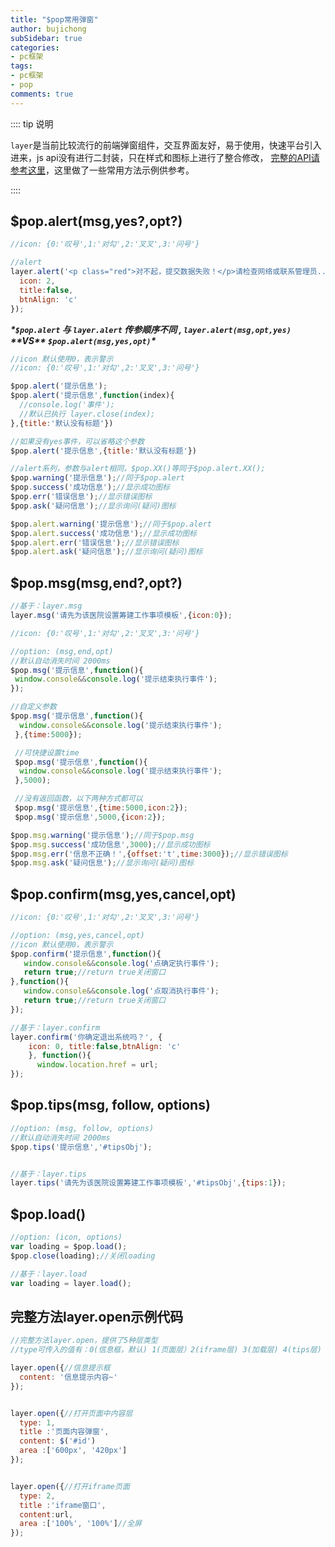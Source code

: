 ```yaml
---
title: "$pop常用弹窗"
author: bujichong
subSidebar: true
categories:
- pc框架
tags:
- pc框架 
- pop
comments: true
---
```


:::: tip 说明

`layer`是当前比较流行的前端弹窗组件，交互界面友好，易于使用，快速平台引入进来，js api没有进行二封装，只在样式和图标上进行了整合修改，
[完整的API请参考这里](http://www.layui.com/doc/modules/layer.html)，这里做了一些常用方法示例供参考。

::::

## $pop.alert(msg,yes?,opt?)

```js
//icon: {0:'叹号',1:'对勾',2:'叉叉',3:'问号'}

//alert
layer.alert('<p class="red">对不起，提交数据失败！</p>请检查网络或联系管理员...',{
  icon: 2,
  title:false,
  btnAlign: 'c'
});
```

***\*`$pop.alert` 与 `layer.alert` 传参顺序不同 , `layer.alert(msg,opt,yes)` \*\*VS\*\* `$pop.alert(msg,yes,opt)`\****

```js
//icon 默认使用0，表示警示
//icon: {0:'叹号',1:'对勾',2:'叉叉',3:'问号'}

$pop.alert('提示信息');
$pop.alert('提示信息',function(index){
  //console.log('事件');
  //默认已执行 layer.close(index);
},{title:'默认没有标题'})

//如果没有yes事件，可以省略这个参数
$pop.alert('提示信息',{title:'默认没有标题'})

//alert系列，参数与alert相同，$pop.XX()等同于$pop.alert.XX();
$pop.warning('提示信息');//同于$pop.alert
$pop.success('成功信息');//显示成功图标
$pop.err('错误信息');//显示错误图标
$pop.ask('疑问信息');//显示询问(疑问)图标

$pop.alert.warning('提示信息');//同于$pop.alert
$pop.alert.success('成功信息');//显示成功图标
$pop.alert.err('错误信息');//显示错误图标
$pop.alert.ask('疑问信息');//显示询问(疑问)图标
```

## $pop.msg(msg,end?,opt?)

```js
//基于：layer.msg
layer.msg('请先为该医院设置筹建工作事项模板',{icon:0});

//icon: {0:'叹号',1:'对勾',2:'叉叉',3:'问号'}

//option: (msg,end,opt)
//默认自动消失时间 2000ms
$pop.msg('提示信息',function(){
 window.console&&console.log('提示结束执行事件');
});

//自定义参数
$pop.msg('提示信息',function(){
  window.console&&console.log('提示结束执行事件');
 },{time:5000});

 //可快捷设置time
 $pop.msg('提示信息',function(){
  window.console&&console.log('提示结束执行事件');
 },5000);

 //没有返回函数，以下两种方式都可以
 $pop.msg('提示信息',{time:5000,icon:2});
 $pop.msg('提示信息',5000,{icon:2});

$pop.msg.warning('提示信息');//同于$pop.msg
$pop.msg.success('成功信息',3000);//显示成功图标
$pop.msg.err('信息不正确！',{offset:'t',time:3000});//显示错误图标
$pop.msg.ask('疑问信息');//显示询问(疑问)图标
```

## $pop.confirm(msg,yes,cancel,opt)

```js
//icon: {0:'叹号',1:'对勾',2:'叉叉',3:'问号'}

//option: (msg,yes,cancel,opt)
//icon 默认使用0，表示警示
$pop.confirm('提示信息',function(){
   window.console&&console.log('点确定执行事件');
   return true;//return true关闭窗口
},function(){
   window.console&&console.log('点取消执行事件');
   return true;//return true关闭窗口
});

//基于：layer.confirm
layer.confirm('你确定退出系统吗？', {
    icon: 0, title:false,btnAlign: 'c'
    }, function(){
      window.location.href = url;
});
```

## $pop.tips(msg, follow, options)

```js
//option: (msg, follow, options)
//默认自动消失时间 2000ms
$pop.tips('提示信息','#tipsObj');


//基于：layer.tips
layer.tips('请先为该医院设置筹建工作事项模板','#tipsObj',{tips:1});
```

## $pop.load()

```js
//option: (icon, options)
var loading = $pop.load();
$pop.close(loading);//关闭loading

//基于：layer.load
var loading = layer.load();
```

## 完整方法layer.open示例代码

```js
//完整方法layer.open，提供了5种层类型
//type可传入的值有：0(信息框，默认) 1(页面层）2(iframe层) 3(加载层) 4(tips层)

layer.open({//信息提示框
  content: '信息提示内容~'
});


layer.open({//打开页面中内容层
  type: 1,
  title :'页面内容弹窗',
  content: $('#id')
  area :['600px', '420px']
});


layer.open({//打开iframe页面
  type: 2,
  title :'iframe窗口',
  content:url,
  area :['100%', '100%']//全屏
});
```